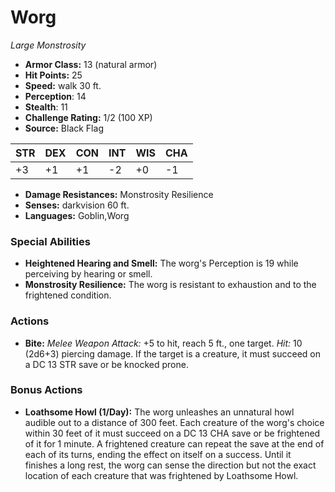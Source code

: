 # Worg

*Large* *Monstrosity*

- **Armor Class:** 13 (natural armor)
- **Hit Points:** 25 
- **Speed:** walk 30 ft.
- **Perception**: 14
- **Stealth**: 11
- **Challenge Rating:** 1/2 (100 XP)
- **Source:** Black Flag

| STR | DEX | CON | INT | WIS | CHA |
| --- | --- | --- | --- | --- | --- |
| +3 | +1 | +1 | -2 | +0 | -1 |

- **Damage Resistances:** Monstrosity Resilience
- **Senses:** darkvision 60 ft.
- **Languages:** Goblin,Worg

### Special Abilities

- **Heightened Hearing and Smell:** The worg's Perception is 19 while perceiving by hearing or smell.
- **Monstrosity Resilience:** The worg is resistant to exhaustion and to the frightened condition.

### Actions

- **Bite:** _Melee Weapon Attack:_ +5 to hit, reach 5 ft., one target. _Hit:_ 10 (2d6+3) piercing damage. If the target is a creature, it must succeed on a DC 13 STR save or be knocked prone.

### Bonus Actions

- **Loathsome Howl (1/Day):** The worg unleashes an unnatural howl audible out to a distance of 300 feet. Each creature of the worg's choice within 30 feet of it must succeed on a DC 13 CHA save or be frightened of it for 1 minute. A frightened creature can repeat the save at the end of each of its turns, ending the effect on itself on a success. Until it finishes a long rest, the worg can sense the direction but not the exact location of each creature that was frightened by Loathsome Howl.
